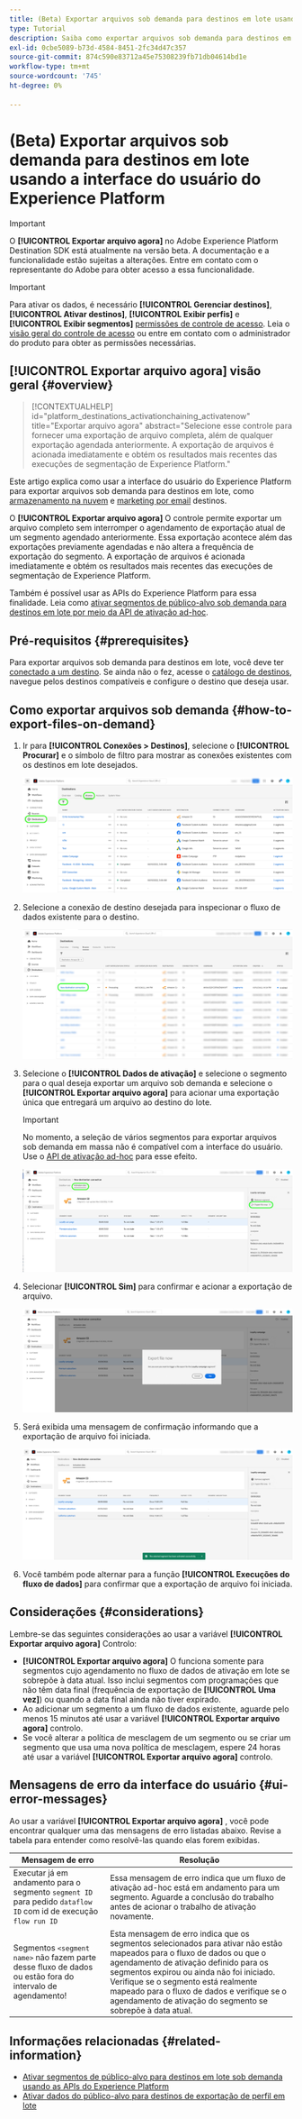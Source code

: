 ```yaml
---
title: (Beta) Exportar arquivos sob demanda para destinos em lote usando a interface do usuário do Experience Platform
type: Tutorial
description: Saiba como exportar arquivos sob demanda para destinos em lote usando a interface do usuário do Experience Platform.
exl-id: 0cbe5089-b73d-4584-8451-2fc34d47c357
source-git-commit: 874c590e83712a45e75308239fb71db04614bd1e
workflow-type: tm+mt
source-wordcount: '745'
ht-degree: 0%

---
```


# (Beta) Exportar arquivos sob demanda para destinos em lote usando a interface do usuário do Experience Platform

>[!IMPORTANT]
>
>O **[!UICONTROL Exportar arquivo agora]** no Adobe Experience Platform Destination SDK está atualmente na versão beta. A documentação e a funcionalidade estão sujeitas a alterações.
>Entre em contato com o representante do Adobe para obter acesso a essa funcionalidade.

>[!IMPORTANT]
> 
>Para ativar os dados, é necessário **[!UICONTROL Gerenciar destinos]**, **[!UICONTROL Ativar destinos]**, **[!UICONTROL Exibir perfis]** e **[!UICONTROL Exibir segmentos]** [permissões de controle de acesso](/help/access-control/home.md#permissions). Leia o [visão geral do controle de acesso](/help/access-control/ui/overview.md) ou entre em contato com o administrador do produto para obter as permissões necessárias.

## **[!UICONTROL Exportar arquivo agora]** visão geral {#overview}

>[!CONTEXTUALHELP]
>id="platform_destinations_activationchaining_activatenow"
>title="Exportar arquivo agora"
>abstract="Selecione esse controle para fornecer uma exportação de arquivo completa, além de qualquer exportação agendada anteriormente. A exportação de arquivos é acionada imediatamente e obtém os resultados mais recentes das execuções de segmentação de Experience Platform."

Este artigo explica como usar a interface do usuário do Experience Platform para exportar arquivos sob demanda para destinos em lote, como [armazenamento na nuvem](/help/destinations/catalog/cloud-storage/overview.md) e [marketing por email](/help/destinations/catalog/email-marketing/overview.md) destinos.

O **[!UICONTROL Exportar arquivo agora]** O controle permite exportar um arquivo completo sem interromper o agendamento de exportação atual de um segmento agendado anteriormente. Essa exportação acontece além das exportações previamente agendadas e não altera a frequência de exportação do segmento. A exportação de arquivos é acionada imediatamente e obtém os resultados mais recentes das execuções de segmentação de Experience Platform.

Também é possível usar as APIs do Experience Platform para essa finalidade. Leia como [ativar segmentos de público-alvo sob demanda para destinos em lote por meio da API de ativação ad-hoc](/help/destinations/api/ad-hoc-activation-api.md).

## Pré-requisitos {#prerequisites}

Para exportar arquivos sob demanda para destinos em lote, você deve ter [conectado a um destino](./connect-destination.md). Se ainda não o fez, acesse o [catálogo de destinos](../catalog/overview.md), navegue pelos destinos compatíveis e configure o destino que deseja usar.

## Como exportar arquivos sob demanda {#how-to-export-files-on-demand}

1. Ir para **[!UICONTROL Conexões > Destinos]**, selecione o **[!UICONTROL Procurar]** e o símbolo de filtro para mostrar as conexões existentes com os destinos em lote desejados.

   ![Imagem destacando como chegar à guia Procurar e filtrar fluxos de dados existentes.](../assets/ui/activate-on-demand/browse-tab.png)

2. Selecione a conexão de destino desejada para inspecionar o fluxo de dados existente para o destino.

   ![Imagem destacando um fluxo de dados filtrado.](../assets/ui/activate-on-demand/filtered-dataflow.png)

3. Selecione o **[!UICONTROL Dados de ativação]** e selecione o segmento para o qual deseja exportar um arquivo sob demanda e selecione o **[!UICONTROL Exportar arquivo agora]** para acionar uma exportação única que entregará um arquivo ao destino do lote.

   >[!IMPORTANT]
   >
   >No momento, a seleção de vários segmentos para exportar arquivos sob demanda em massa não é compatível com a interface do usuário. Use o [API de ativação ad-hoc](/help/destinations/api/ad-hoc-activation-api.md) para esse efeito.

   ![Imagem destacando o botão Exportar arquivo agora .](../assets/ui/activate-on-demand/activate-segment-on-demand.png)

4. Selecionar **[!UICONTROL Sim]** para confirmar e acionar a exportação de arquivo.

   ![Imagem que mostra a caixa de diálogo de confirmação Exportar arquivo agora.](../assets/ui/activate-on-demand/confirm-activation.png)

5. Será exibida uma mensagem de confirmação informando que a exportação de arquivo foi iniciada.

   ![Imagem que mostra a confirmação da ativação ad-hoc bem-sucedida.](../assets/ui/activate-on-demand/ad-hoc-success.png)

6. Você também pode alternar para a função **[!UICONTROL Execuções do fluxo de dados]** para confirmar que a exportação de arquivo foi iniciada.

## Considerações {#considerations}

Lembre-se das seguintes considerações ao usar a variável **[!UICONTROL Exportar arquivo agora]** Controlo:

* **[!UICONTROL Exportar arquivo agora]** O funciona somente para segmentos cujo agendamento no fluxo de dados de ativação em lote se sobrepõe à data atual. Isso inclui segmentos com programações que não têm data final (frequência de exportação de **[!UICONTROL Uma vez]**) ou quando a data final ainda não tiver expirado.
* Ao adicionar um segmento a um fluxo de dados existente, aguarde pelo menos 15 minutos até usar a variável **[!UICONTROL Exportar arquivo agora]** controlo.
* Se você alterar a política de mesclagem de um segmento ou se criar um segmento que usa uma nova política de mesclagem, espere 24 horas até usar a variável **[!UICONTROL Exportar arquivo agora]** controlo.

## Mensagens de erro da interface do usuário {#ui-error-messages}

Ao usar a variável **[!UICONTROL Exportar arquivo agora]** , você pode encontrar qualquer uma das mensagens de erro listadas abaixo. Revise a tabela para entender como resolvê-las quando elas forem exibidas.

| Mensagem de erro | Resolução |
|---------|----------|
| Executar já em andamento para o segmento `segment ID` para pedido `dataflow ID` com id de execução `flow run ID` | Essa mensagem de erro indica que um fluxo de ativação ad-hoc está em andamento para um segmento. Aguarde a conclusão do trabalho antes de acionar o trabalho de ativação novamente. |
| Segmentos `<segment name>` não fazem parte desse fluxo de dados ou estão fora do intervalo de agendamento! | Esta mensagem de erro indica que os segmentos selecionados para ativar não estão mapeados para o fluxo de dados ou que o agendamento de ativação definido para os segmentos expirou ou ainda não foi iniciado. Verifique se o segmento está realmente mapeado para o fluxo de dados e verifique se o agendamento de ativação do segmento se sobrepõe à data atual. |

## Informações relacionadas {#related-information}

* [Ativar segmentos de público-alvo para destinos em lote sob demanda usando as APIs do Experience Platform](/help/destinations/api/ad-hoc-activation-api.md)
* [Ativar dados do público-alvo para destinos de exportação de perfil em lote](/help/destinations/ui/activate-batch-profile-destinations.md)
